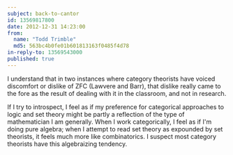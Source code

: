 ```yaml
---
subject: back-to-cantor
id: 13569817800
date: 2012-12-31 14:23:00
from:
  name: "Todd Trimble"
  md5: 563bc4b0fe01b601813163f0485f4d78
in-reply-to: 13569543000
published: true
---
```

I understand that in two instances where category theorists have voiced discomfort or dislike of ZFC (Lawvere and Barr), that dislike really came to the fore as the result of dealing with it in the classroom, and not in research. 

If I try to introspect, I feel as if my preference for categorical approaches to logic and set theory might be partly a reflection of the type of mathematician I am generally. When I work categorically, I feel as if I'm doing pure algebra; when I attempt to read set theory as expounded by set theorists, it feels much more like combinatorics. I suspect most category theorists have this algebraizing tendency. 
